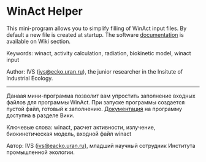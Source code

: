 # WinAct Helper
This mini-program allows you to simplify filling of WinAct input files. By default a new file is created at startup. 
The software [documentation](https://github.com/VSZ2020/WinAct_Helper/wiki) is available on Wiki section.

Keywords: winact, activity calculation, radiation, biokinetic model, winact input

Author: IVS (ivs@ecko.uran.ru), the junior researcher in the Insitute of Industrial Ecology.

---
Данаая мини-программа позволит вам упростить заполнение входных файлов для программы WinAct. При запуске программы создается пустой файл, готовый к заполнению. [Документация](https://github.com/VSZ2020/WinAct_Helper/wiki) на программу доступна в разделе Вики.

Ключевые слова: winact, расчет активности, излучение, биокинетическая модель, входной файл winact

Автор: IVS (ivs@eacko.uran.ru), младший научный сотрудник Института промышленной экологии.
